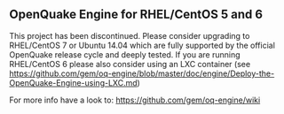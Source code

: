 ## OpenQuake Engine for RHEL/CentOS 5 and 6

This project has been discontinued. Please consider upgrading to RHEL/CentOS 7 or Ubuntu 14.04 which are fully supported by the official OpenQuake release cycle and deeply tested. If you are running RHEL/CentOS 6 please also consider using an LXC container (see https://github.com/gem/oq-engine/blob/master/doc/engine/Deploy-the-OpenQuake-Engine-using-LXC.md)

For more info have a look to: https://github.com/gem/oq-engine/wiki 
